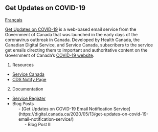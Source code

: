 ## Get Updates on COVID-19

[Français](www.french)

[Get Updates on COVID-19](https://www.canada.ca/en/managed-web-service/get-updates-covid-19.html) is a web-based email service from the Government of Canada that was launched in the early days of the coronavirus outbreak in Canada. Developed by Health Canada, the Canadian Digital Service, and Service Canada, subscribers to the service get emails directing them to important and authoritative content on the Government of Canada’s [COVID-19 website](https://www.canada.ca/coronavirus).


1. Resources
- [Service Canada](https://github.com/ServiceCanada/x-notify)
- [CDS Notify Page](https://notification.alpha.canada.ca)

2. Documentation
 - [Service Register](https://docs.google.com/document/d/1pJQqsmV5bPTKOT6XOqBQXlTESbpkKYovfAqr0D8zh6U/edit?usp=sharing)
 - Blog Posts
   <div class="container" style="padding-left:20px">- [Get Updates on COVID-19 Email Notification Service](https://digital.canada.ca/2020/05/13/get-updates-on-covid-19-email-notification-service/)
   <div class="container" style="padding-left:20px">- Blog Post II
